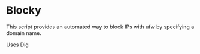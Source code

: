# Blocky

This script provides an automated way to block IPs with ufw by specifying a domain name.

Uses Dig
